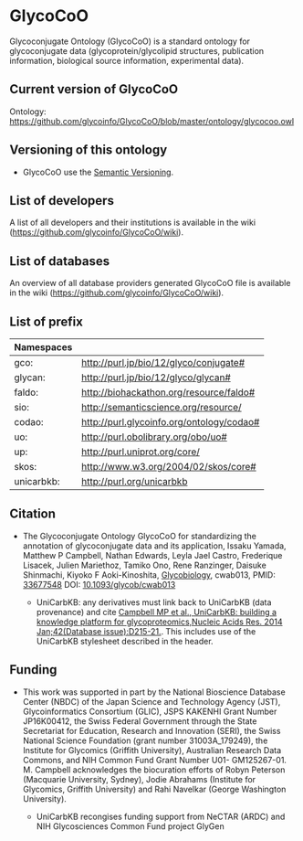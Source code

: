 # GlycoCoO
Glycoconjugate Ontology (GlycoCoO) is a standard ontology for glycoconjugate data (glycoprotein/glycolipid structures, publication information, biological source information, experimental data).

## Current version of GlycoCoO
Ontology: https://github.com/glycoinfo/GlycoCoO/blob/master/ontology/glycocoo.owl

## Versioning of this ontology


* GlycoCoO use the  [Semantic Versioning](https://semver.org/).

## List of developers
A list of all developers and their institutions is available in the wiki (https://github.com/glycoinfo/GlycoCoO/wiki).

## List of databases
An overview of all database providers generated GlycoCoO file is available in the wiki (https://github.com/glycoinfo/GlycoCoO/wiki).

## List of prefix
| Namespaces |                                               |
|------------|-----------------------------------------------|
| gco:    | <http://purl.jp/bio/12/glyco/conjugate#>         |
| glycan:    | <http://purl.jp/bio/12/glyco/glycan#>         |
| faldo:     | <http://biohackathon.org/resource/faldo#>     |
| sio:     | <http://semanticscience.org/resource/>     |
| codao:      | <http://purl.glycoinfo.org/ontology/codao#>        |
| uo:        | <http://purl.obolibrary.org/obo/uo#>          |
| up:        | <http://purl.uniprot.org/core/>               |
| skos:      | <http://www.w3.org/2004/02/skos/core#>        |
| unicarbkb: | <http://purl.org/unicarbkb>                  |


## Citation

* The Glycoconjugate Ontology GlycoCoO for standardizing the annotation of glycoconjugate data and its application, Issaku Yamada,  Matthew P Campbell,  Nathan Edwards, Leyla Jael Castro,  Frederique Lisacek,  Julien Mariethoz,  Tamiko Ono, Rene Ranzinger,  Daisuke Shinmachi,  Kiyoko F Aoki-Kinoshita, <a href="https://academic.oup.com/glycob/advance-article/doi/10.1093/glycob/cwab013/6144622">Glycobiology</a>, cwab013, PMID: <a href="https://pubmed.ncbi.nlm.nih.gov/33677548/">33677548</a> DOI: <a href="https://doi.org/10.1093/glycob/cwab013">10.1093/glycob/cwab013</a>

  * UniCarbKB: any derivatives must link back to UniCarbKB (data provenance) and cite <a href="https://www.ncbi.nlm.nih.gov/pubmed/24234447">Campbell MP et al., UniCarbKB: building a knowledge platform for glycoproteomics,Nucleic Acids Res. 2014 Jan;42(Database issue):D215-21.</a>. This includes use of the UniCarbKB stylesheet described in the header. 

## Funding

* This work was supported in part by the National Bioscience Database Center (NBDC) of the Japan Science and Technology Agency (JST), Glycoinformatics Consortium (GLIC), JSPS KAKENHI Grant Number JP16K00412, the Swiss Federal Government through the State Secretariat for Education, Research and Innovation (SERI), the Swiss National Science Foundation (grant number 31003A_179249), the Institute for Glycomics (Griffith University), Australian Research Data Commons, and NIH Common Fund Grant Number U01- GM125267-01. M. Campbell acknowledges the biocuration efforts of Robyn Peterson (Macquarie University, Sydney), Jodie Abrahams (Institute for Glycomics, Griffith University) and Rahi Navelkar (George Washington University).


  * UniCarbKB recongises funding support from NeCTAR (ARDC) and NIH Glycosciences Common Fund project GlyGen

